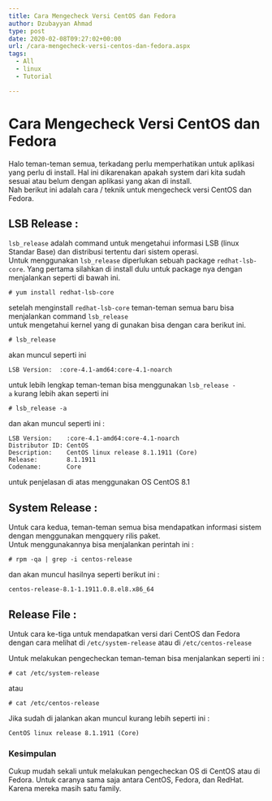 ```yaml
---
title: Cara Mengecheck Versi CentOS dan Fedora
author: Dzubayyan Ahmad
type: post
date: 2020-02-08T09:27:02+00:00
url: /cara-mengecheck-versi-centos-dan-fedora.aspx
tags:
  - All
  - linux
  - Tutorial

---
```

<h1 id="Cara-Mengecheck-Versi-CentOS-dan-Fedora" class="part" data-startline="1" data-endline="1">
  Cara Mengecheck Versi CentOS dan Fedora
</h1>

<p class="part" data-startline="3" data-endline="4">
  Halo teman-teman semua, terkadang perlu memperhatikan untuk aplikasi yang perlu di install. Hal ini dikarenakan apakah system dari kita sudah sesuai atau belum dengan aplikasi yang akan di install.<br /> Nah berikut ini adalah cara / teknik untuk mengecheck versi CentOS dan Fedora.
</p>

<h2 id="LSB-Release-" class="part" data-startline="6" data-endline="6">
  LSB Release :
</h2>

<p class="part" data-startline="7" data-endline="8">
  <code>lsb_release</code> adalah command untuk mengetahui informasi LSB (linux Standar Base) dan distribusi tertentu dari sistem operasi.<br /> Untuk menggunakan <code>lsb_release</code> diperlukan sebuah package <code>redhat-lsb-core</code>. Yang pertama silahkan di install dulu untuk package nya dengan menjalankan seperti di bawah ini.
</p>

<pre class="part" data-startline="10" data-endline="12"><code># yum install redhat-lsb-core
</code></pre>

<p class="part" data-startline="13" data-endline="14">
  setelah menginstall <code>redhat-lsb-core</code> teman-teman semua baru bisa menjalankan command <code>lsb_release</code><br /> untuk mengetahui kernel yang di gunakan bisa dengan cara berikut ini.
</p>

<pre class="part" data-startline="15" data-endline="17"><code># lsb_release
</code></pre>

<p class="part" data-startline="18" data-endline="18">
  akan muncul seperti ini
</p>

<pre class="part" data-startline="19" data-endline="21"><code>LSB Version:	:core-4.1-amd64:core-4.1-noarch
</code></pre>

<p class="part" data-startline="22" data-endline="22">
  untuk lebih lengkap teman-teman bisa menggunakan <code>lsb_release -a</code> kurang lebih akan seperti ini
</p>

<pre class="part" data-startline="23" data-endline="25"><code># lsb_release -a
</code></pre>

<p class="part" data-startline="26" data-endline="26">
  dan akan muncul seperti ini :
</p>

<pre class="part" data-startline="27" data-endline="33"><code>LSB Version:    :core-4.1-amd64:core-4.1-noarch
Distributor ID: CentOS
Description:    CentOS linux release 8.1.1911 (Core)
Release:        8.1.1911
Codename:       Core
</code></pre>

<p class="part" data-startline="34" data-endline="34">
  untuk penjelasan di atas menggunakan OS CentOS 8.1
</p>

<h2 id="System-Release-" class="part" data-startline="36" data-endline="36">
  System Release :
</h2>

<p class="part" data-startline="37" data-endline="38">
  Untuk cara kedua, teman-teman semua bisa mendapatkan informasi sistem dengan menggunakan mengquery rilis paket.<br /> Untuk menggunakannya bisa menjalankan perintah ini :
</p>

<pre class="part" data-startline="39" data-endline="41"><code># rpm -qa | grep -i centos-release
</code></pre>

<p class="part" data-startline="42" data-endline="42">
  dan akan muncul hasilnya seperti berikut ini :
</p>

<pre class="part" data-startline="43" data-endline="45"><code>centos-release-8.1-1.1911.0.8.el8.x86_64
</code></pre>

<h2 id="Release-File-" class="part" data-startline="47" data-endline="47">
  Release File :
</h2>

<p class="part" data-startline="49" data-endline="49">
  Untuk cara ke-tiga untuk mendapatkan versi dari CentOS dan Fedora dengan cara melihat di <code>/etc/system-release</code> atau di <code>/etc/centos-release</code>
</p>

<p class="part" data-startline="51" data-endline="51">
  Untuk melakukan pengecheckan teman-teman bisa menjalankan seperti ini :
</p>

<pre class="part" data-startline="52" data-endline="54"><code># cat /etc/system-release
</code></pre>

<p class="part" data-startline="55" data-endline="55">
  atau
</p>

<pre class="part" data-startline="56" data-endline="58"><code># cat /etc/centos-release
</code></pre>

<p class="part" data-startline="59" data-endline="59">
  Jika sudah di jalankan akan muncul kurang lebih seperti ini :
</p>

<pre class="part" data-startline="60" data-endline="62"><code>CentOS linux release 8.1.1911 (Core)
</code></pre>

<h3 id="Kesimpulan" class="part" data-startline="64" data-endline="64">
  Kesimpulan
</h3>

<p class="part" data-startline="66" data-endline="66">
  Cukup mudah sekali untuk melakukan pengecheckan OS di CentOS atau di Fedora. Untuk caranya sama saja antara CentOS, Fedora, dan RedHat. Karena mereka masih satu family.
</p>